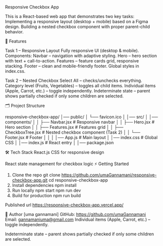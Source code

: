 Responsive Checkbox App

This is a React-based web app that demonstrates two key tasks:
Implementing a responsive layout (desktop + mobile) based on a Figma design.
Building a nested checkbox component with proper parent-child behavior.

🚀 Features

Task 1 – Responsive Layout
Fully responsive UI (desktop & mobile).
Components:
Navbar – navigation with adaptive styling.
Hero – hero section with text + call-to-action.
Features – feature cards grid, responsive stacking.
Footer – clean and mobile-friendly footer.
Global styles in index.css.

Task 2 – Nested Checkbox
Select All – checks/unchecks everything.
Category level (Fruits, Vegetables) – toggles all child items.
Individual items (Apple, Carrot, etc.) – toggle independently.
Indeterminate state – parent shows partially checked if only some children are selected.

🗂 Project Structure

responsive-checkbox-app/
│── public/
│   └── favicon.ico
│
│── src/
│   │── components/
│   │   ├── Navbar.jsx       # Responsive navbar
│   │   ├── Hero.jsx         # Hero section
│   │   ├── Features.jsx     # Features grid
│   │   ├── CheckboxTree.jsx # Nested checkbox component (Task 2)
│   │   └── Footer.jsx       # Footer
│   │
│   │── App.js              # Main layout
│   │── index.css            # Global CSS
│   │── index.js             # React entry
│
│── package.json

🛠 Tech Stack
React.js 
CSS for responsive design

React state management for checkbox logic
⚡️ Getting Started
1. Clone the repo
git clone https://github.com/umaGannamani/responsive-checkbox-app.git
cd responsive-checkbox-app
2. Install dependencies
npm install
3. Run locally
npm start
npm run dev
4. Build for production
npm run build

Published url https://responsive-checkbox-app.vercel.app/

🙌 Author
[uma gannamani]
GitHub: https://github.com/umaGannamani
Email: gannamaniuma@gmail.com
Individual items (Apple, Carrot, etc.) – toggle independently.

Indeterminate state – parent shows partially checked if only some children are selected.
